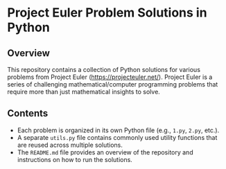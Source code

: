 # Project Euler Problem Solutions in Python

## Overview

This repository contains a collection of Python solutions for various problems from Project Euler (https://projecteuler.net/). Project Euler is a series of challenging mathematical/computer programming problems that require more than just mathematical insights to solve.

## Contents

- Each problem is organized in its own Python file (e.g., `1.py`, `2.py`, etc.).
- A separate `utils.py` file contains commonly used utility functions that are reused across multiple solutions.
- The `README.md` file provides an overview of the repository and instructions on how to run the solutions.

